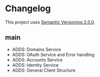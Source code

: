 # Changelog

This project uses [Semantic Versioning 2.0.0](http://semver.org/).

## main

- ADDS: Domains Service
- ADDS: OAuth Service and Error handling
- ADDS: Accounts Service
- ADDS: Identity Service
- ADDS: General Client Structure
